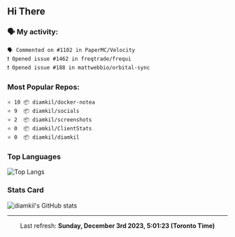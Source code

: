 ## Hi There

### 🗣 My activity:

```
🗣 Commented on #1102 in PaperMC/Velocity
❗️ Opened issue #1462 in freqtrade/frequi
❗️ Opened issue #188 in mattwebbio/orbital-sync
```

### Most Popular Repos:

```
⭐️ 10 📦 diamkil/docker-notea
⭐️ 9  📦 diamkil/socials
⭐️ 2  📦 diamkil/screenshots
⭐️ 0  📦 diamkil/ClientStats
⭐️ 0  📦 diamkil/diamkil
```

### Top Languages

![Top Langs](https://github-readme-stats.vercel.app/api/top-langs/?username=diamkil&layout=compact&langs_count=10)

### Stats Card

![diamkil's GitHub stats](https://github-readme-stats.vercel.app/api?username=diamkil&count_private=true&show_icons=true)

---

<p align="center">
  Last refresh: 
  <b>Sunday, December 3rd 2023, 5:01:23 (Toronto Time)</b>
</p>
